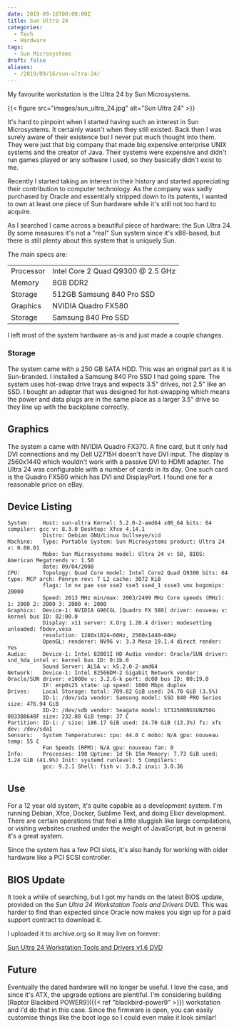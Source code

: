 ```yaml
---
date: 2019-09-16T00:00:00Z
title: Sun Ultra 24
categories:
  - Tech
  - Hardware
tags:
  - Sun Microsystems
draft: false
aliases:
  - /2019/09/16/sun-ultra-24/
---
```


My favourite workstation is the Ultra 24 by Sun Microsystems.

{{< figure src="images/sun_ultra_24.jpg" alt="Sun Ultra 24" >}}

<!--more-->

It's hard to pinpoint when I started having such an interest in Sun Microsystems.
It certainly wasn't when they still existed. Back then I was surely aware of their
existence but I never put much thought into them. They were just that big
company that made big expensive enterprise UNIX systems and the creator of Java.
Their systems were expensive and didn't run games played or any software I
used, so they basically didn't exist to me.

Recently I started taking an interest in their history and started appreciating
their contribution to computer technology. As the company was sadly purchased
by Oracle and essentially stripped down to its patents, I wanted to own at
least one piece of Sun hardware while it's still not too hard to acquire.

As I searched I came across a beautiful piece of hardware: the Sun Ultra 24.
By some measures it's not a "real" Sun system since it's x86-based, but
there is still plenty about this system that is uniquely Sun.

The main specs are:


| |  |
| ---- | ---- |
| Processor | Intel Core 2 Quad Q9300 @ 2.5 GHz |
| Memory | 8GB DDR2 |
| Storage | 512GB Samsung 840 Pro SSD |
| Graphics | NVIDIA Quadro FX580 |
| Storage | Samsung 840 Pro SSD |


I left most of the system hardware as-is and just made a couple changes.

### Storage

The system came with a 250 GB SATA HDD. This was an original part as it is
Sun-branded. I installed a Samsung 840 Pro SSD I had going spare. The system
uses hot-swap drive trays and expects 3.5" drives, not 2.5" like an SSD.
I bought an adapter that was designed for hot-swapping which means the power
and data plugs are in the same place as a larger 3.5" drive so they line up
with the backplane correctly.

## Graphics

The system a came with NVIDIA Quadro FX370. A fine card, but it only had DVI
connections and my Dell U2715H doesn't have DVI input. The display is 2560x1440
which wouldn't work with a passive DVI to HDMI adapter. The Ultra 24 was
configurable with a number of cards in its day. One such card is the Quadro FX580
which has DVI and DisplayPort. I found one for a reasonable price on eBay.

## Device Listing

```plain
System:    Host: sun-ultra Kernel: 5.2.0-2-amd64 x86_64 bits: 64 compiler: gcc v: 8.3.0 Desktop: Xfce 4.14.1
           Distro: Debian GNU/Linux bullseye/sid
Machine:   Type: Portable System: Sun Microsystems product: Ultra 24 v: 0.00.01
           Mobo: Sun Microsystems model: Ultra 24 v: 50, BIOS: American Megatrends v: 1.50
           date: 09/04/2008
CPU:       Topology: Quad Core model: Intel Core2 Quad Q9300 bits: 64 type: MCP arch: Penryn rev: 7 L2 cache: 3072 KiB
           flags: lm nx pae sse sse2 sse3 sse4_1 ssse3 vmx bogomips: 20000
           Speed: 2013 MHz min/max: 2003/2499 MHz Core speeds (MHz): 1: 2000 2: 2000 3: 2000 4: 2000
Graphics:  Device-1: NVIDIA G96CGL [Quadro FX 580] driver: nouveau v: kernel bus ID: 02:00.0
           Display: x11 server: X.Org 1.20.4 driver: modesetting unloaded: fbdev,vesa
           resolution: 1280x1024~60Hz, 2560x1440~60Hz
           OpenGL: renderer: NV96 v: 3.3 Mesa 19.1.4 direct render: Yes
Audio:     Device-1: Intel 82801I HD Audio vendor: Oracle/SUN driver: snd_hda_intel v: kernel bus ID: 0:1b.0
           Sound Server: ALSA v: k5.2.0-2-amd64
Network:   Device-1: Intel 82566DM-2 Gigabit Network vendor: Oracle/SUN driver: e1000e v: 3.2.6-k port: dc00 bus ID: 00:19.0
           IF: enp0s25 state: up speed: 1000 Mbps duplex
Drives:    Local Storage: total: 709.82 GiB used: 24.70 GiB (3.5%)
           ID-1: /dev/sda vendor: Samsung model: SSD 840 PRO Series size: 476.94 GiB
           ID-2: /dev/sdb vendor: Seagate model: ST32500NSSUN250G 0833B8648F size: 232.88 GiB temp: 37 C
Partition: ID-1: / size: 186.17 GiB used: 24.70 GiB (13.3%) fs: xfs dev: /dev/sda1
Sensors:   System Temperatures: cpu: 44.0 C mobo: N/A gpu: nouveau temp: 55 C
           Fan Speeds (RPM): N/A gpu: nouveau fan: 0
Info:      Processes: 198 Uptime: 1d 5h 15m Memory: 7.73 GiB used: 3.24 GiB (41.9%) Init: systemd runlevel: 5 Compilers:
           gcc: 9.2.1 Shell: fish v: 3.0.2 inxi: 3.0.36
```

## Use

For a 12 year old system, it's quite capable as a development system. I'm
running Debian, Xfce, Docker, Sublime Text, and doing Elixir development.
There are certain operations that feel a little sluggish like large compilations,
or visiting websites crushed under the weight of JavaScript, but in general
it's a great system.

Since the system has a few PCI slots, it's also handy for working with older
hardware like a PCI SCSI controller.

## BIOS Update

It took a while of searching, but I got my hands on the latest BIOS update,
provided on the *Sun Ultra 24 Workstation Tools and Drivers* DVD. This was harder
to find than expected since Oracle now makes you sign up for a paid support
contract to download it.

I uploaded it to archive.org so it may live on forever:

[Sun Ultra 24 Workstation Tools and Drivers v1.6 DVD](https://archive.org/details/tools_and_drivers-1.6.0-Sun_Ultra_24)

## Future

Eventually the dated hardware will no longer be useful. I love the case, and
since it's ATX, the upgrade options are plentiful. I'm considering building
[Raptor Blackbird POWER9]({{< ref "blackbird-power9" >}}) workstation
and I'd do that in this case. Since the firmware is open, you can easily
customise things like the boot logo so I could even make it look similar!
